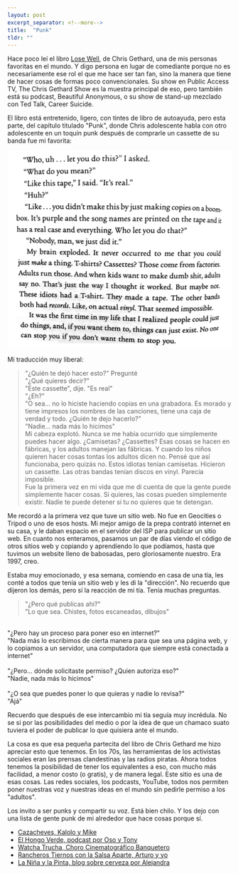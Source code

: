 ```yaml
---
layout: post
excerpt_separator: <!--more-->
title:  "Punk"
tldr: ""
---
```


Hace poco leí el libro [Lose Well](https://chrisgeth.com/lose-well/), de Chris Gethard, una de mis personas favoritas en el mundo. Y digo persona en lugar de comediante porque no es necesariamente ese rol el que me hace ser tan fan, sino la manera que tiene de hacer cosas de formas poco convencionales. Su show en Public Access TV, The Chris Gethard Show es la muestra principal de eso, pero también está su podcast, Beautiful Anonymous, o su show de stand-up mezclado con Ted Talk, Career Suicide.

El libro está entretenido, ligero, con tintes de libro de autoayuda, pero esta parte, del capítulo titulado "Punk", donde Chris adolescente habla con otro adolescente en un toquín punk después de comprarle un cassette de su banda fue mi favorita:

![Página de Lose Well, por Chris Gethard](./chris-gethard-punk.png)

Mi traducción muy liberal:

> "¿Quién te dejó hacer esto?" Pregunté<br>
> "¿Qué quieres decir?"<br>
> "Este cassette", dije. "Es real"<br>
> "¿Eh?"<br>
> "O sea... no lo hiciste haciendo copias en una grabadora. Es morado y tiene impresos los nombres de las canciones, tiene una caja de verdad y todo. ¿Quién te dejo hacerlo?"<br>
> "Nadie... nada más lo hicimos"<br>
> Mi cabeza explotó. Nunca se me había ocurrido que simplemente puedes hacer algo. ¿Camisetas? ¿Cassettes? Esas cosas se hacen en fábricas, y los adultos manejan las fábricas. Y cuando los niños quieren hacer cosas tontas los adultos dicen no. Pensé que así funcionaba, pero quizás no. Estos idiotas tenían camisetas. Hicieron un cassette. Las otras bandas tenían discos en vinyl. Parecía imposible.<br>
> Fue la primera vez en mi vida que me di cuenta de que la gente puede simplemente hacer cosas. Si quieres, las cosas pueden simplemente existir. Nadie te puede detener si tu no quieres que te detengan.

Me recordó a la primera vez que tuve un sitio web. No fue en Geocities o Tripod o uno de esos hosts. Mi mejor amigo de la prepa contrató internet en su casa, y le daban espacio en el servidor del ISP para publicar un sitio web. En cuanto nos enteramos, pasamos un par de días viendo el código de otros sitios web y copiando y aprendiendo lo que podíamos, hasta que tuvimos un website lleno de babosadas, pero gloriosamente nuestro. Era 1997, creo.

Estaba muy emocionado, y esa semana, comiendo en casa de una tía, les conté a todos que tenía un sitio web y les di la "dirección". No recuerdo que dijeron los demás, pero sí la reacción de mi tía. Tenía muchas preguntas.

>"¿Pero qué publicas ahi?"<br>
"Lo que sea. Chistes, fotos escaneadas, dibujos"<br>
<br>
"¿Pero hay un proceso para poner eso en internet?"<br>
"Nada más lo escribimos de cierta manera para que sea una página web, y lo copiamos a un servidor, una computadora que siempre está conectada a internet"<br>
<br>
"¿Pero... dónde solicitaste permiso? ¿Quien autoriza eso?"<br>
"Nadie, nada más lo hicimos"<br>
<br>
"¿O sea que puedes poner lo que quieras y nadie lo revisa?"<br>
"Ajá"

Recuerdo que después de ese intercambio mi tía seguía muy incrédula. No se si por las posibilidades del medio o por la idea de que un chamaco suato tuviera el poder de publicar lo que quisiera ante el mundo.

La cosa es que esa pequeña partecita del libro de Chris Gethard me hizo apreciar esto que tenemos. En los 70s, las herramientas de los activistas sociales eran las prensas clandestinas y las radios piratas. Ahora todos tenemos la posibilidad de tener los equivalentes a eso, con mucho más facilidad, a menor costo (o gratis), y de manera legal. Este sitio es una de esas cosas. Las redes sociales, los podcasts, YouTube, todos nos permiten poner nuestras voz y nuestras ideas en el mundo sin pedirle permiso a los "adultos".

Los invito a ser punks y compartir su voz. Está bien chilo. Y los dejo con una lista de gente punk de mi alrededor que hace cosas porque sí.

- [Cazacheves, Kalolo y Mike](https://www.youtube.com/channel/UC6GHo9b0A8R51a58OhSaKsA)
- [El Hongo Verde, podcast por Oso y Tony](https://batosjugando.com/podcast)
- [Watcha Trucha, Choro Cinematográfico Banquetero](https://www.youtube.com/channel/UCYAsCDJ3E_fpuTh_f-9MS0g)
- [Rancheros Tiernos con la Salsa Aparte, Arturo y yo](https://anchor.fm/rancherostiernos)
- [La Niña y la Pinta, blog sobre cerveza por Alejandra](http://laninaylapinta.com)